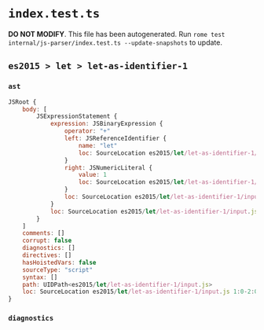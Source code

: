 # `index.test.ts`

**DO NOT MODIFY**. This file has been autogenerated. Run `rome test internal/js-parser/index.test.ts --update-snapshots` to update.

## `es2015 > let > let-as-identifier-1`

### `ast`

```javascript
JSRoot {
	body: [
		JSExpressionStatement {
			expression: JSBinaryExpression {
				operator: "+"
				left: JSReferenceIdentifier {
					name: "let"
					loc: SourceLocation es2015/let/let-as-identifier-1/input.js 1:0-1:3 (let)
				}
				right: JSNumericLiteral {
					value: 1
					loc: SourceLocation es2015/let/let-as-identifier-1/input.js 1:6-1:7
				}
				loc: SourceLocation es2015/let/let-as-identifier-1/input.js 1:0-1:7
			}
			loc: SourceLocation es2015/let/let-as-identifier-1/input.js 1:0-1:7
		}
	]
	comments: []
	corrupt: false
	diagnostics: []
	directives: []
	hasHoistedVars: false
	sourceType: "script"
	syntax: []
	path: UIDPath<es2015/let/let-as-identifier-1/input.js>
	loc: SourceLocation es2015/let/let-as-identifier-1/input.js 1:0-2:0
}
```

### `diagnostics`

```

```
